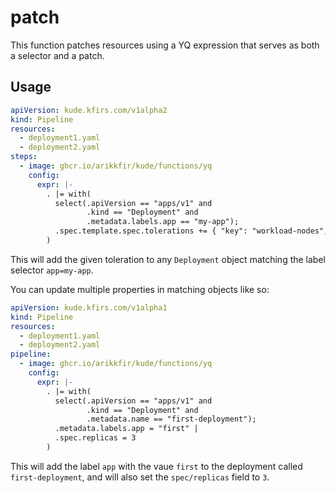 # patch

This function patches resources using a YQ expression that serves as both a selector and a patch. 

## Usage

```yaml
apiVersion: kude.kfirs.com/v1alpha2
kind: Pipeline
resources:
  - deployment1.yaml
  - deployment2.yaml
steps:
  - image: ghcr.io/arikkfir/kude/functions/yq
    config:
      expr: |-
        . |= with(
          select(.apiVersion == "apps/v1" and 
                 .kind == "Deployment" and 
                 .metadata.labels.app == "my-app");
          .spec.template.spec.tolerations += { "key": "workload-nodes", "operator": "Exists" }
        )
```

This will add the given toleration to any `Deployment` object matching the label selector `app=my-app`.

You can update multiple properties in matching objects like so:

```yaml
apiVersion: kude.kfirs.com/v1alpha1
kind: Pipeline
resources:
  - deployment1.yaml
  - deployment2.yaml
pipeline:
  - image: ghcr.io/arikkfir/kude/functions/yq
    config:
      expr: |-
        . |= with(
          select(.apiVersion == "apps/v1" and 
                 .kind == "Deployment" and 
                 .metadata.name == "first-deployment");
          .metadata.labels.app = "first" | 
          .spec.replicas = 3
        )
```

This will add the label `app` with the vaue `first` to the deployment called `first-deployment`, and will also set the
`spec/replicas` field to `3`.
